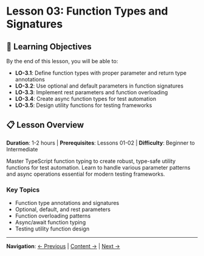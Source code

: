 # Lesson 03: Function Types and Signatures

## 🎯 Learning Objectives

By the end of this lesson, you will be able to:

- **LO-3.1**: Define function types with proper parameter and return type annotations
- **LO-3.2**: Use optional and default parameters in function signatures
- **LO-3.3**: Implement rest parameters and function overloading
- **LO-3.4**: Create async function types for test automation
- **LO-3.5**: Design utility functions for testing frameworks

## 📋 Lesson Overview

**Duration**: 1-2 hours | **Prerequisites**: Lessons 01-02 | **Difficulty**: Beginner to Intermediate

Master TypeScript function typing to create robust, type-safe utility functions for test automation. Learn to handle various parameter patterns and async operations essential for modern testing frameworks.

### Key Topics
- Function type annotations and signatures
- Optional, default, and rest parameters
- Function overloading patterns
- Async/await function typing
- Testing utility function design

---

**Navigation**: [← Previous](../lesson-02-object-types-and-annotations/README.md) | [Content →](content.md) | [Next →](../lesson-04-arrays-and-tuples/README.md)